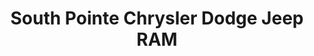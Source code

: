 ---
title: "South Pointe Chrysler Dodge Jeep RAM"
url: /tulsa/south-pointe-chrysler-dodge-jeep-ram/
shop: car
---